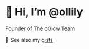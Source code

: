 # 👋 Hi, I’m @ollily
Founder of [The oGlow Team](/orgs/The-oGlow/teams/oteam)

👀 See also my [gists](https://gist.github.com/ollily)

<!---
- 👀 I’m interested in [topics](/ollily/topics) 
- 🌱 I’m currently learning ...
- 💞️ I’m looking to collaborate on ...
- 📫 How to reach me ...
--->
